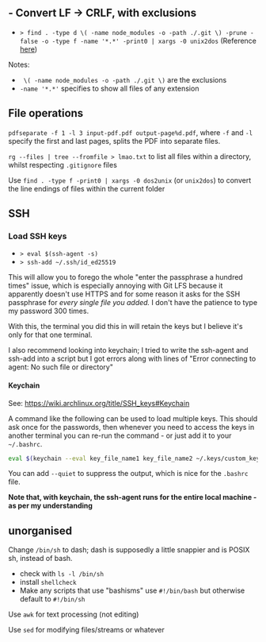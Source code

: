 

## - Convert LF -> CRLF, with exclusions
- `> find . -type d \( -name node_modules -o -path ./.git \) -prune -false -o -type f -name '*.*' -print0 | xargs -0 unix2dos` (Reference [here](https://stackoverflow.com/a/4210072))

Notes:
- ` \( -name node_modules -o -path ./.git \)` are the exclusions
- `-name '*.*'` specifies to show all files of any extension



## File operations
`pdfseparate -f 1 -l 3 input-pdf.pdf output-page%d.pdf`, where `-f` and `-l` specify the first and last pages, splits the PDF into separate files.


`rg --files | tree --fromfile > lmao.txt` to list all files within a directory, whilst respecting `.gitignore` files


Use `find . -type f -print0 | xargs -0 dos2unix` (or `unix2dos`) to convert the line endings of files within the current folder



## SSH



### Load SSH keys
- `> eval $(ssh-agent -s)`
- `> ssh-add ~/.ssh/id_ed25519`

This will allow you to forego the whole "enter the passphrase a hundred times" issue, which is especially annoying with Git LFS because it apparently doesn't use HTTPS and for some reason it asks for the SSH passphrase for *every single file you added.* I don't have the patience to type my password 300 times.

With this, the terminal you did this in will retain the keys but I believe it's only for that one terminal.

I also recommend looking into keychain; I tried to write the ssh-agent and ssh-add into a script but I got errors along with lines of "Error connecting to agent: No such file or directory"



#### Keychain
See: https://wiki.archlinux.org/title/SSH_keys#Keychain

A command like the following can be used to load multiple keys. This should ask once for the passwords, then whenever you need to access the keys in another terminal you can re-run the command - or just add it to your `~/.bashrc`.
```bash
eval $(keychain --eval key_file_name1 key_file_name2 ~/.keys/custom_key_location)
```

You can add `--quiet` to suppress the output, which is nice for the `.bashrc` file.

**Note that, with keychain, the ssh-agent runs for the entire local machine - as per my understanding**



## unorganised
Change `/bin/sh` to dash; dash is supposedly a little snappier and is POSIX sh, instead of bash.
- check with `ls -l /bin/sh`
- install `shellcheck`
- Make any scripts that use "bashisms" use `#!/bin/bash` but otherwise default to `#!/bin/sh`


Use `awk` for text processing (not editing)

Use `sed` for modifying files/streams or whatever


